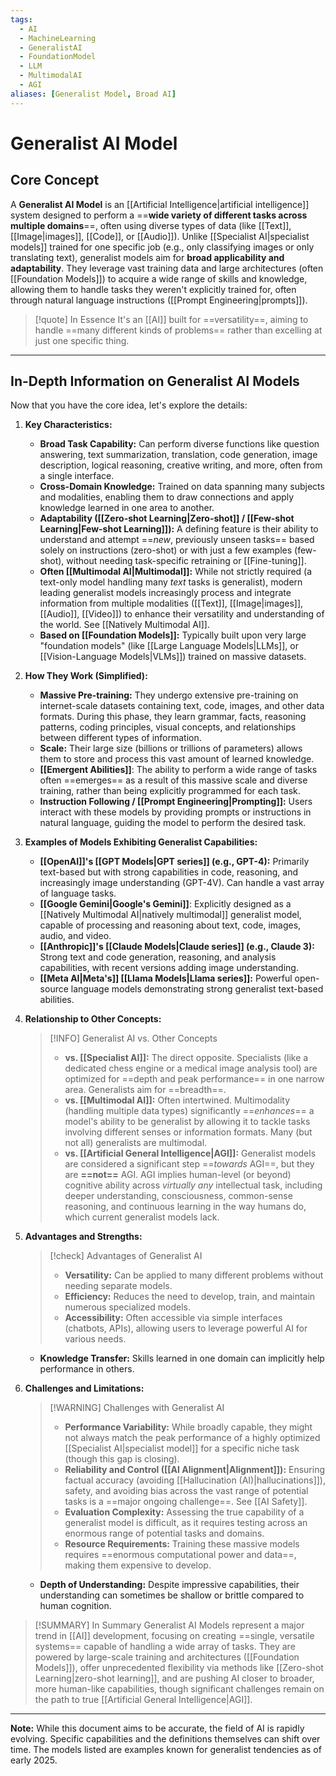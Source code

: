 ```yaml
---
tags:
  - AI
  - MachineLearning
  - GeneralistAI
  - FoundationModel
  - LLM
  - MultimodalAI
  - AGI
aliases: [Generalist Model, Broad AI]
---
```


# Generalist AI Model

## Core Concept

A **Generalist AI Model** is an [[Artificial Intelligence|artificial intelligence]] system designed to perform a ==**wide variety of different tasks across multiple domains**==, often using diverse types of data (like [[Text]], [[Image|images]], [[Code]], or [[Audio]]). Unlike [[Specialist AI|specialist models]] trained for one specific job (e.g., only classifying images or only translating text), generalist models aim for **broad applicability and adaptability**. They leverage vast training data and large architectures (often [[Foundation Models]]) to acquire a wide range of skills and knowledge, allowing them to handle tasks they weren't explicitly trained for, often through natural language instructions ([[Prompt Engineering|prompts]]).

> [!quote] In Essence
> It's an [[AI]] built for ==versatility==, aiming to handle ==many different kinds of problems== rather than excelling at just one specific thing.

---

## In-Depth Information on Generalist AI Models

Now that you have the core idea, let's explore the details:

1.  **Key Characteristics:**
    *   **Broad Task Capability:** Can perform diverse functions like question answering, text summarization, translation, code generation, image description, logical reasoning, creative writing, and more, often from a single interface.
    *   **Cross-Domain Knowledge:** Trained on data spanning many subjects and modalities, enabling them to draw connections and apply knowledge learned in one area to another.
    *   **Adaptability ([[Zero-shot Learning|Zero-shot]] / [[Few-shot Learning|Few-shot Learning]]):** A defining feature is their ability to understand and attempt ==*new*, previously unseen tasks== based solely on instructions (zero-shot) or with just a few examples (few-shot), without needing task-specific retraining or [[Fine-tuning]].
    *   **Often [[Multimodal AI|Multimodal]]:** While not strictly required (a text-only model handling many *text* tasks is generalist), modern leading generalist models increasingly process and integrate information from multiple modalities ([[Text]], [[Image|images]], [[Audio]], [[Video]]) to enhance their versatility and understanding of the world. See [[Natively Multimodal AI]].
    *   **Based on [[Foundation Models]]:** Typically built upon very large "foundation models" (like [[Large Language Models|LLMs]], or [[Vision-Language Models|VLMs]]) trained on massive datasets.

2.  **How They Work (Simplified):**
    *   **Massive Pre-training:** They undergo extensive pre-training on internet-scale datasets containing text, code, images, and other data formats. During this phase, they learn grammar, facts, reasoning patterns, coding principles, visual concepts, and relationships between different types of information.
    *   **Scale:** Their large size (billions or trillions of parameters) allows them to store and process this vast amount of learned knowledge.
    *   **[[Emergent Abilities]]**: The ability to perform a wide range of tasks often ==emerges== as a result of this massive scale and diverse training, rather than being explicitly programmed for each task.
    *   **Instruction Following / [[Prompt Engineering|Prompting]]:** Users interact with these models by providing prompts or instructions in natural language, guiding the model to perform the desired task.

3.  **Examples of Models Exhibiting Generalist Capabilities:**
    *   **[[OpenAI]]'s [[GPT Models|GPT series]] (e.g., GPT-4):** Primarily text-based but with strong capabilities in code, reasoning, and increasingly image understanding (GPT-4V). Can handle a vast array of language tasks.
    *   **[[Google Gemini|Google's Gemini]]**: Explicitly designed as a [[Natively Multimodal AI|natively multimodal]] generalist model, capable of processing and reasoning about text, code, images, audio, and video.
    *   **[[Anthropic]]'s [[Claude Models|Claude series]] (e.g., Claude 3):** Strong text and code generation, reasoning, and analysis capabilities, with recent versions adding image understanding.
    *   **[[Meta AI|Meta's]] [[Llama Models|Llama series]]:** Powerful open-source language models demonstrating strong generalist text-based abilities.

4.  **Relationship to Other Concepts:**

    > [!INFO] Generalist AI vs. Other Concepts
    > *   **vs. [[Specialist AI]]:** The direct opposite. Specialists (like a dedicated chess engine or a medical image analysis tool) are optimized for ==depth and peak performance== in one narrow area. Generalists aim for ==breadth==.
    > *   **vs. [[Multimodal AI]]:** Often intertwined. Multimodality (handling multiple data types) significantly ==*enhances*== a model's ability to be generalist by allowing it to tackle tasks involving different senses or information formats. Many (but not all) generalists are multimodal.
    > *   **vs. [[Artificial General Intelligence|AGI]]:** Generalist models are considered a significant step ==*towards* AGI==, but they are **==not==** AGI. AGI implies human-level (or beyond) cognitive ability across *virtually any* intellectual task, including deeper understanding, consciousness, common-sense reasoning, and continuous learning in the way humans do, which current generalist models lack.

5.  **Advantages and Strengths:**

    > [!check] Advantages of Generalist AI
    > *   **Versatility:** Can be applied to many different problems without needing separate models.
    > *   **Efficiency:** Reduces the need to develop, train, and maintain numerous specialized models.
    > *   **Accessibility:** Often accessible via simple interfaces (chatbots, APIs), allowing users to leverage powerful AI for various needs.
    *   **Knowledge Transfer:** Skills learned in one domain can implicitly help performance in others.

6.  **Challenges and Limitations:**

    > [!WARNING] Challenges with Generalist AI
    > *   **Performance Variability:** While broadly capable, they might not always match the peak performance of a highly optimized [[Specialist AI|specialist model]] for a specific niche task (though this gap is closing).
    > *   **Reliability and Control ([[AI Alignment|Alignment]]):** Ensuring factual accuracy (avoiding [[Hallucination (AI)|hallucinations]]), safety, and avoiding bias across the vast range of potential tasks is a ==major ongoing challenge==. See [[AI Safety]].
    > *   **Evaluation Complexity:** Assessing the true capability of a generalist model is difficult, as it requires testing across an enormous range of potential tasks and domains.
    > *   **Resource Requirements:** Training these massive models requires ==enormous computational power and data==, making them expensive to develop.
    *   **Depth of Understanding:** Despite impressive capabilities, their understanding can sometimes be shallow or brittle compared to human cognition.

> [!SUMMARY] In Summary
> Generalist AI Models represent a major trend in [[AI]] development, focusing on creating ==single, versatile systems== capable of handling a wide array of tasks. They are powered by large-scale training and architectures ([[Foundation Models]]), offer unprecedented flexibility via methods like [[Zero-shot Learning|zero-shot learning]], and are pushing AI closer to broader, more human-like capabilities, though significant challenges remain on the path to true [[Artificial General Intelligence|AGI]].

---
**Note:** While this document aims to be accurate, the field of AI is rapidly evolving. Specific capabilities and the definitions themselves can shift over time. The models listed are examples known for generalist tendencies as of early 2025.